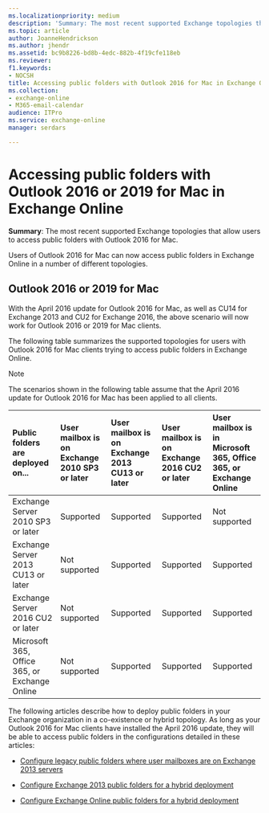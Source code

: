 ```yaml
---
ms.localizationpriority: medium
description: 'Summary: The most recent supported Exchange topologies that allow users to access public folders with Outlook 2016 for Mac.'
ms.topic: article
author: JoanneHendrickson
ms.author: jhendr
ms.assetid: bc9b8226-bd8b-4edc-882b-4f19cfe118eb
ms.reviewer: 
f1.keywords:
- NOCSH
title: Accessing public folders with Outlook 2016 for Mac in Exchange Online
ms.collection: 
- exchange-online
- M365-email-calendar
audience: ITPro
ms.service: exchange-online
manager: serdars

---
```


# Accessing public folders with Outlook 2016 or 2019 for Mac in Exchange Online

 **Summary**: The most recent supported Exchange topologies that allow users to access public folders with Outlook 2016 for Mac.

Users of Outlook 2016 for Mac can now access public folders in Exchange Online in a number of different topologies.


## Outlook 2016 or 2019 for Mac

With the April 2016 update for Outlook 2016 for Mac, as well as CU14 for Exchange 2013 and CU2 for Exchange 2016, the above scenario will now work for Outlook 2016 or 2019 for Mac clients.

The following table summarizes the supported topologies for users with Outlook 2016 for Mac clients trying to access public folders in Exchange Online.

> [!NOTE]
> The scenarios shown in the following table assume that the April 2016 update for Outlook 2016 for Mac has been applied to all clients.

|**Public folders are deployed on...**|**User mailbox is on Exchange 2010 SP3 or later**|**User mailbox is on Exchange 2013 CU13 or later**|**User mailbox is on Exchange 2016 CU2 or later**|**User mailbox is in Microsoft 365, Office 365, or Exchange Online**|
|:-----|:-----|:-----|:-----|:-----|
|Exchange Server 2010 SP3 or later|Supported|Supported|Supported|Not supported|
|Exchange Server 2013 CU13 or later|Not supported|Supported|Supported|Supported|
|Exchange Server 2016 CU2 or later|Not supported|Supported|Supported|Supported|
|Microsoft 365, Office 365, or Exchange Online|Not supported|Supported|Supported|Supported|

The following articles describe how to deploy public folders in your Exchange organization in a co-existence or hybrid topology. As long as your Outlook 2016 for Mac clients have installed the April 2016 update, they will be able to access public folders in the configurations detailed in these articles:

- [Configure legacy public folders where user mailboxes are on Exchange 2013 servers](../../../ExchangeServer2013/configure-legacy-public-folders-where-user-mailboxes-are-on-exchange-2013-servers-exchange-2013-help.md)

- [Configure Exchange 2013 public folders for a hybrid deployment](../../../ExchangeHybrid/hybrid-deployment/set-up-modern-hybrid-public-folders.md)

- [Configure Exchange Online public folders for a hybrid deployment](set-up-exo-hybrid-public-folders.md)
